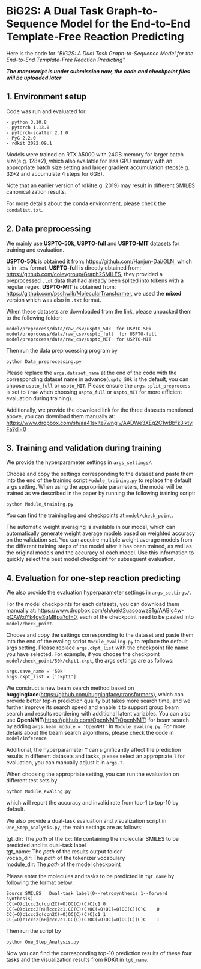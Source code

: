 # BiG2S: A Dual Task Graph-to-Sequence Model for the End-to-End Template-Free Reaction Predicting

Here is the code for *"BiG2S: A Dual Task Graph-to-Sequence Model for the End-to-End Template-Free Reaction Predicting"*

***The manuscript is under submission now, the code and checkpoint files will be uploaded later***

## 1. Environment setup
Code was run and evaluated for:

    - python 3.10.8
    - pytorch 1.13.0
    - pytorch-scatter 2.1.0
    - PyG 2.2.0
    - rdkit 2022.09.1

Models were trained on RTX A5000 with 24GB memory for larger batch size(e.g. 128\*2), which also available for less GPU memory with an appropriate batch size setting and larger gradient accumulation steps(e.g. 32\*2 and accumulate 4 steps for 6GB).

Note that an earlier version of rdkit(e.g. 2019) may result in different SMILES canonicalization results.

For more details about the conda environment, please check the `condalist.txt`.

## 2. Data preprocessing
We mainly use **USPTO-50k**, **USPTO-full** and **USPTO-MIT** datasets for training and evaluation.

**USPTO-50k** is obtained it from: https://github.com/Hanjun-Dai/GLN, which is in `.csv` format.
**USPTO-full** is directly obtained from: https://github.com/coleygroup/Graph2SMILES, they provided a preprocessed `.txt` data that had already been splited into tokens with a regular regex.
**USPTO-MIT** is obtained from: https://github.com/pschwllr/MolecularTransformer, we used the **mixed** version which was also in `.txt` format.

When these datasets are downloaded from the link, please unpacked them to the following folder:
```
model/preprocess/data/raw_csv/uspto_50k  for USPTO-50k
model/preprocess/data/raw_csv/uspto_full  for USPTO-full
model/preprocess/data/raw_csv/uspto_MIT  for USPTO-MIT
```

Then run the data preprocessing program by
```
python Data_preprocessing.py
```
Please replace the `args.dataset_name` at the end of the code with the corresponding dataset name in advance(`uspto_50k` is the default, you can choose `uspto_full` or `uspto_MIT`. Please ensure the `args.split_preprocess` is set to `True` when choosing `uspto_full` or `uspto_MIT` for more efficient evaluation during training).

Additionally, we provide the download link for the three datasets mentioned above, you can download them manually at: https://www.dropbox.com/sh/aa41sxlte7wngiv/AADWe3XEg2C1wBbfz3lktyjFa?dl=0

## 3. Training and validation during training
We provide the hyperparameter settings in `args_settings/`.

Choose and copy the settings corresponding to the dataset and paste them into the end of the training script `Module_training.py` to replace the default args setting. When using the appropriate parameters, the model will be trained as we described in the paper by running the following training script:

```
python Module_training.py
```

You can find the training log and checkpoints at `model/check_point`.

The automatic weight averaging is available in our model, which can automatically generate weight average models based on weighted accuracy on the validation set. You can acquire multiple weight average models from the different training steps of the model after it has been trained, as well as the original models and the accuracy of each model. Use this information to quickly select the best model checkpoint for subsequent evaluation.

## 4. Evaluation for one-step reaction predicting
We also provide the evaluation hyperparameter settings in `args_settings/`.

For the model checkpoints for each datasets, you can download them manually at: https://www.dropbox.com/sh/uekt2uacoawz81g/AABIc4w-pQAWxiYk4geSgMBpa?dl=0, each of the checkpoint need to
be pasted into `model/check_point`.

Choose and copy the settings corresponding to the dataset and paste them into the end of the evaling script `Module_evaling.py` to replace the default args setting. Please replace `args.ckpt_list` with the checkpoint file name you have selected. For example, if you choose the checkpoint `model/check_point/50k/ckpt1.ckpt`, the args settings are as follows:

```
args.save_name = '50k'
args.ckpt_list = ['ckpt1']
```

We construct a new beam search method based on **huggingface**(https://github.com/huggingface/transformers), which can provide better top-n prediction quality but takes more search time, and we further improve its search speed and enable it to support group beam search and results reordering with additional latent variables. You can also use **OpenNMT**(https://github.com/OpenNMT/OpenNMT) for beam search by adding `args.beam_module = 'OpenNMT'` in `Module_evaling.py`. For more details about the beam search algorithms, please check the code in `model/inference`

Additional, the hyperparameter `T` can significantly affect the prediction results in different datasets and tasks, please select an appropriate `T` for evaluation, you can manually adjust it in `args.T`.

When choosing the appropriate setting, you can run the evaluation on different test sets by

```
python Module_evaling.py
```
which will report the accuracy and invalid rate from top-1 to top-10 by default.


We also provide a dual-task evaluation and visualization script in `One_Step_Analysis.py`, the main settings are as follows:

tgt_dir: The *path* of the `txt` file containing the molecular SMILES to be predicted and its dual-task label <br>
tgt_name: The *path* of the results output folder <br>
vocab_dir: The *path* of the tokenizer vocabulary <br>
module_dir: The *path* of the model checkpoint <br>

Please enter the molecules and tasks to be predicted in `tgt_name` by following the format below:

```
Source SMILES   Dual-task label(0--retrosynthesis 1--forward synthesis)
CC(=O)c1ccc2c(ccn2C(=O)OC(C)(C)C)c1 0
CC(=O)c1ccc2[nH]ccc2c1.CC(C)(C)OC(=O)OC(=O)OC(C)(C)C    0
CC(=O)c1ccc2c(ccn2C(=O)OC(C)(C)C)c1 1
CC(=O)c1ccc2[nH]ccc2c1.CC(C)(C)OC(=O)OC(=O)OC(C)(C)C    1
```

Then run the script by
```
python One_Step_Analysis.py
```

Now you can find the corresponding top-10 prediction results of these four tasks and the visualization results from RDKit in `tgt_name`.
